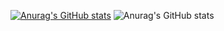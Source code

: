 [![Anurag's GitHub stats](https://github-readme-stats.vercel.app/api?username=gabri-1910)](https://github.com/anuraghazra/github-readme-stats)
![Anurag's GitHub stats](https://github-readme-stats.vercel.app/api?username=gabri-1910&show_icons=true&theme=radical)
